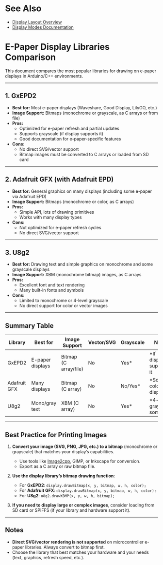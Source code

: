 # See Also

- [Display Layout Overview](./display-layout-overview.md)
- [Display Modes Documentation](./display-modes.md)

# E-Paper Display Libraries Comparison

This document compares the most popular libraries for drawing on e-paper displays in Arduino/C++ environments.

---

## 1. GxEPD2

- **Best for:** Most e-paper displays (Waveshare, Good Display, LilyGO, etc.)
- **Image Support:** Bitmaps (monochrome or grayscale, as C arrays or from file)
- **Pros:**
  - Optimized for e-paper refresh and partial updates
  - Supports grayscale (if display supports it)
  - Good documentation for e-paper-specific features
- **Cons:**
  - No direct SVG/vector support
  - Bitmap images must be converted to C arrays or loaded from SD card

---

## 2. Adafruit GFX (with Adafruit EPD)

- **Best for:** General graphics on many displays (including some e-paper via Adafruit EPD)
- **Image Support:** Bitmaps (monochrome or color, as C arrays)
- **Pros:**
  - Simple API, lots of drawing primitives
  - Works with many display types
- **Cons:**
  - Not optimized for e-paper refresh cycles
  - No direct SVG/vector support

---

## 3. U8g2

- **Best for:** Drawing text and simple graphics on monochrome and some grayscale displays
- **Image Support:** XBM (monochrome bitmap) images, as C arrays
- **Pros:**
  - Excellent font and text rendering
  - Many built-in fonts and symbols
- **Cons:**
  - Limited to monochrome or 4-level grayscale
  - No direct support for color or vector images

---

## Summary Table

| Library      | Best for         | Image Support         | Vector/SVG | Grayscale | Notes                        |
|--------------|------------------|----------------------|------------|-----------|------------------------------|
| GxEPD2       | E-paper displays | Bitmap (C array/file)| No         | Yes*      | *If display supports it      |
| Adafruit GFX | Many displays    | Bitmap (C array)     | No         | No/Yes*   | *Some color/gray displays    |
| U8g2         | Mono/gray text   | XBM (C array)        | No         | Yes*      | *4-level gray on some HW     |

---

## Best Practice for Printing Images

1. **Convert your image (SVG, PNG, JPG, etc.) to a bitmap** (monochrome or grayscale) that matches your display’s capabilities.
   - Use tools like [Image2cpp](https://javl.github.io/image2cpp/), GIMP, or Inkscape for conversion.
   - Export as a C array or raw bitmap file.

2. **Use the display library’s bitmap drawing function**:
   - For **GxEPD2**: `display.drawBitmap(x, y, bitmap, w, h, color);`
   - For **Adafruit GFX**: `display.drawBitmap(x, y, bitmap, w, h, color);`
   - For **U8g2**: `u8g2.drawXBMP(x, y, w, h, bitmap);`

3. **If you need to display large or complex images**, consider loading from SD card or SPIFFS (if your library and hardware support it).

---

## Notes

- **Direct SVG/vector rendering is not supported** on microcontroller e-paper libraries. Always convert to bitmap first.
- Choose the library that best matches your hardware and your needs (text, graphics, refresh speed, etc.).
